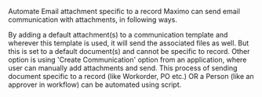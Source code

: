 Automate Email attachment specific to a record
  Maximo can send email communication with attachments, in following ways.

By adding a default attachment(s) to a communication template and wherever this template is used, it will send the associated files as well. 
But this is set to a default document(s) and cannot be specific to record.
Other option is using 'Create Communication' option from an application, where user can manually add attachments and send.
This process of sending document specific to a record (like Workorder, PO etc.) 
OR a Person (like an approver in workflow) can be automated using script.
